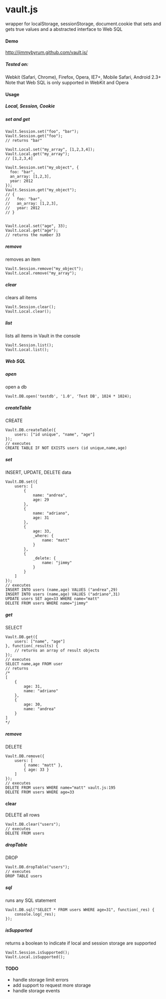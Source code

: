 vault.js
===============

wrapper for localStorage, sessionStorage, document.cookie that sets and gets true values and a abstracted interface to Web SQL

#### Demo
http://jimmybyrum.github.com/vault.js/

##### Tested on:
Webkit (Safari, Chrome), Firefox, Opera, IE7+, Mobile Safari, Android 2.3+
Note that Web SQL is only supported in WebKit and Opera

#### Usage

##### Local, Session, Cookie

##### set and get
```
Vault.Session.set("foo", "bar");
Vault.Session.get("foo");
// returns "bar"

Vault.Local.set("my_array", [1,2,3,4]);
Vault.Local.get("my_array");
// [1,2,3,4]

Vault.Session.set("my_object", {
  foo: "bar",
  an_array: [1,2,3],
  year: 2012
});
Vault.Session.get("my_object");
// {
//   foo: "bar",
//   an_array: [1,2,3],
//   year: 2012
// }


Vault.Local.set("age", 33);
Vault.Local.get("age");
// returns the number 33
```

##### remove
removes an item
```
Vault.Session.remove("my_object");
Vault.Local.remove("my_array");
```

##### clear
clears all items
```
Vault.Session.clear();
Vault.Local.clear();
```

##### list
lists all items in Vault in the console
```
Vault.Session.list();
Vault.Local.list();
```

##### Web SQL

##### open
open a db
```
Vault.DB.open('testdb', '1.0', 'Test DB', 1024 * 1024);
```

##### createTable
CREATE
```
Vault.DB.createTable({
    users: ["id unique", "name", "age"]
});
// executes
CREATE TABLE IF NOT EXISTS users (id unique,name,age)
```

##### set
INSERT, UPDATE, DELETE data
```
Vault.DB.set({
    users: [
        {
            name: "andrea",
            age: 29
        },
        {
            name: "adriano",
            age: 31
        },
        {
            age: 33,
            _where: {
                name: "matt"
            }
        },
        {
            _delete: {
                name: "jimmy"
            }
        }
    ]
});
// executes
INSERT INTO users (name,age) VALUES ("andrea",29)
INSERT INTO users (name,age) VALUES ("adriano",31)
UPDATE users SET age=33 WHERE name="matt"
DELETE FROM users WHERE name="jimmy"
```

##### get
SELECT
```
Vault.DB.get({
    users: ["name", "age"]
}, function(_results) {
    // returns an array of result objects
});
// executes
SELECT name,age FROM user
// returns
/*
[
    {
        age: 31,
        name: "adriano"
    },
    {
        age: 30,
        name: "andrea"
    }
]
*/
```

##### remove
DELETE
```
Vault.DB.remove({
    users: [
        { name: "matt" },
        { age: 33 }
    ]
});
// executes
DELETE FROM users WHERE name="matt" vault.js:195
DELETE FROM users WHERE age=33
```

#### clear
DELETE all rows
```
Vault.DB.clear("users");
// executes
DELETE FROM users
```

##### dropTable
DROP
```
Vault.DB.dropTable("users");
// executes
DROP TABLE users
```

##### sql
runs any SQL statement
```
Vault.DB.sql("SELECT * FROM users WHERE age=31", function(_res) {
    console.log(_res);
});
```

##### isSupported
returns a boolean to indicate if local and session storage are supported
```
Vault.Session.isSupported();
Vault.Local.isSupported();
```

#### TODO
- handle storage limit errors
- add support to request more storage
- handle storage events
